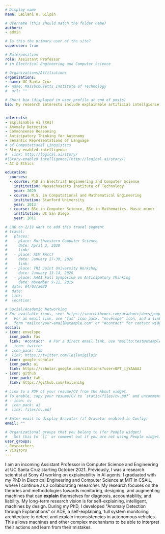```yaml
---
# Display name
name: Leilani H. Gilpin

# Username (this should match the folder name)
authors:
- admin

# Is this the primary user of the site?
superuser: true

# Role/position
role: Assistant Professor 
# in Electrical Engineering and Computer Science

# Organizations/Affiliations
organizations:
- name: UC Santa Cruz
#- name: Massachusetts Institute of Technology
#  url: ""

# Short bio (displayed in user profile at end of posts) 
bio: My research interests include explainable artificial intellgience,anomaly detection, and system debugging.


interests:
- Explainable AI (XAI)
- Anomaly Detection
- Commonsense Reasoning
- Anticipatory Thinking for Autonomy
- Semantic Representations of Language
# of Computational Linguistics
- Story-enabled intelligence
#  link: http://logical.ai/story/
#[Story-enabled intelligence](http://logical.ai/story/)
- AI & Ethics

education:
  courses:
  - course: PhD in Electrial Engineering and Computer Science
    institution: Massachusetts Institute of Technology
    year: 2020 
  - course: M.S. in Computational and Mathematical Engineering
    institution: Stanford University
    year: 2013
  - course: BSc in Computer Science, BSc in Mathematics, Music minor
    institution: UC San Diego
    year: 2011

# LHG on 2/19 want to add this travel segment
# travel:
#   places:
#   - place: Northwestern Computer Science
#     date: April 3, 2020
#     link: 
#   - place: ACM FAccT
#     date: January 27-30, 2020 
#     link: 
#   - place: TRI Joint University Workshop
#     date: January 13-14, 2020
#   - place: AAAI Fall Symposium on Anticipatory Thinking
#     date: November 9-11, 2019
#  date: 04/03/2020
#  date:
#  link:
#  location:

# Social/Academic Networking
# For available icons, see: https://sourcethemes.com/academic/docs/page-builder/#icons
#   For an email link, use "fas" icon pack, "envelope" icon, and a link in the
#   form "mailto:your-email@example.com" or "#contact" for contact widget.
social:
- icon: envelope
  icon_pack: fas
  link: '#contact'  # For a direct email link, use "mailto:test@example.org".
# - icon: twitter
#  icon_pack: fab
#  link: https://twitter.com/leilanigilpin
- icon: google-scholar
  icon_pack: ai
  link: https://scholar.google.com/citations?user=UFT_ijYAAAAJ
- icon: github
  icon_pack: fab
  link: https://github.com/leilanihg

# Link to a PDF of your resume/CV from the About widget.
# To enable, copy your resume/CV to `static/files/cv.pdf` and uncomment the lines below.
# - icon: cv
#  icon_pack: ai
#  link: files/cv.pdf

# Enter email to display Gravatar (if Gravatar enabled in Config)
email: ""

# Organizational groups that you belong to (for People widget)
#   Set this to `[]` or comment out if you are not using People widget.
user_groups:
- Researchers
- Visitors
---
```


I am an incoming Assistant Professor in Computer Science and
Engineering at UC Santa Cruz starting October 2021.  Previously, I was
a research scientist at Sony AI working on explainability in AI
agents.  I graduated with my PhD in Electrical Engineering and
Computer Science at MIT in CSAIL, where I continue as a collaborating
researcher.  My research focuses on the theories and methodologies
towards monitoring, designing, and augmenting machines that can
**explain** themselves for diagnosis, accountability, and
liability. My long-term research vision is for self-explaining,
intelligent, machines by design.  During my PhD, I developed "Anomaly
Detection through Explanations" or ADE, a self-explaining, full system
monitoring architecture to detect and explain inconsistencies in
autonomous vehicles.  This allows machines and other complex
mechanisms to be able to interpret their actions and learn from their
mistakes.

